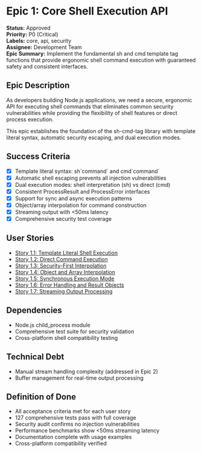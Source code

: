 # Epic 1: Core Shell Execution API

**Status:** Approved  
**Priority:** P0 (Critical)  
**Labels:** core, api, security  
**Assignee:** Development Team  
**Epic Summary:** Implement the fundamental sh and cmd template tag functions that provide ergonomic shell command execution with guaranteed safety and consistent interfaces.

## Epic Description

As developers building Node.js applications, we need a secure, ergonomic API for executing shell commands that eliminates common security vulnerabilities while providing the flexibility of shell features or direct process execution.

This epic establishes the foundation of the sh-cmd-tag library with template literal syntax, automatic security escaping, and dual execution modes.

## Success Criteria

- [x] Template literal syntax: sh\`command\` and cmd\`command\`  
- [x] Automatic shell escaping prevents all injection vulnerabilities
- [x] Dual execution modes: shell interpretation (sh) vs direct (cmd)
- [x] Consistent ProcessResult and ProcessError interfaces  
- [x] Support for sync and async execution patterns
- [x] Object/array interpolation for command construction
- [x] Streaming output with <50ms latency
- [x] Comprehensive security test coverage

## User Stories

- [Story 1.1: Template Literal Shell Execution](./story-01.01.template-literal-shell-execution.md)
- [Story 1.2: Direct Command Execution](./story-01.02.direct-command-execution.md)  
- [Story 1.3: Security-First Interpolation](./story-01.03.security-first-interpolation.md)
- [Story 1.4: Object and Array Interpolation](./story-01.04.object-array-interpolation.md)
- [Story 1.5: Synchronous Execution Mode](./story-01.05.synchronous-execution-mode.md)
- [Story 1.6: Error Handling and Result Objects](./story-01.06.error-handling-result-objects.md)
- [Story 1.7: Streaming Output Processing](./story-01.07.streaming-output-processing.md)

## Dependencies

- Node.js child_process module
- Comprehensive test suite for security validation
- Cross-platform shell compatibility testing

## Technical Debt

- Manual stream handling complexity (addressed in Epic 2)
- Buffer management for real-time output processing

## Definition of Done

- All acceptance criteria met for each user story
- 127 comprehensive tests pass with full coverage
- Security audit confirms no injection vulnerabilities  
- Performance benchmarks show <50ms streaming latency
- Documentation complete with usage examples
- Cross-platform compatibility verified